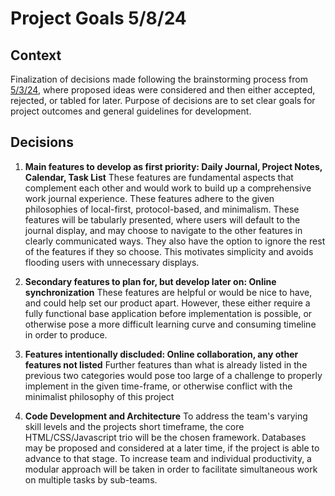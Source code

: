 # Project Goals 5/8/24

## Context

Finalization of decisions made following the brainstorming process from [5/3/24](https://github.com/cse110-sp24-group17/cse110-sp24-group17/blob/main/specs/brainstorm/first_miro_board.md),
where proposed ideas were considered and then either accepted, rejected, or tabled for later. Purpose of decisions are to set clear goals for project outcomes and general guidelines for development.

## Decisions

1. **Main features to develop as first priority: Daily Journal, Project Notes, Calendar, Task List**
   These features are fundamental aspects that complement each other and would work to build up a comprehensive work journal experience. These features adhere to the
   given philosophies of local-first, protocol-based, and minimalism. These features will be tabularly presented, where users will default to the journal display, and may choose to
   navigate to the other features in clearly communicated ways. They also have the option to ignore the rest of the features if they so choose.
   This motivates simplicity and avoids flooding users with unnecessary displays.

2. **Secondary features to plan for, but develop later on: Online synchronization**
   These features are helpful or would be nice to have, and could help set our product apart. However, these either require a fully functional base application
   before implementation is possible, or otherwise pose a more difficult learning curve and consuming timeline in order to produce.

3. **Features intentionally discluded: Online collaboration, any other features not listed**
   Further features than what is already listed in the previous two categories would pose too large of a challenge to properly implement in the given time-frame,
   or otherwise conflict with the minimalist philosophy of this project

4. **Code Development and Architecture**
   To address the team's varying skill levels and the projects short timeframe, the core HTML/CSS/Javascript trio will be the chosen framework. Databases may be
   proposed and considered at a later time, if the project is able to advance to that stage. To increase team and individual productivity, a modular approach will
   be taken in order to facilitate simultaneous work on multiple tasks by sub-teams.
